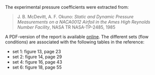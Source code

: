 The experimental pressure coefficients were extracted from:

> J. B. McDevitt, A. F. Okuno: *Static and Dynamic Pressure Measurements on a NACA0012 Airfoil in the Ames High Reynolds Number Facility*, NASA TR NASA-TP-2485, 1985

A PDF-version of the report is available [online](https://ntrs.nasa.gov/citations/19850019511). The different sets (flow conditions) are associated with the following tables in the reference:

- set 1: figure 13, page 23
- set 2: figure 14, page 29
- set 4: figure 16, page 43
- set 6: figure 18, page 55